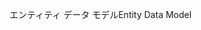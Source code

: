 <span data-ttu-id="c79df-101">エンティティ データ モデル</span><span class="sxs-lookup"><span data-stu-id="c79df-101">Entity Data Model</span></span>